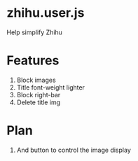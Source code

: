 # zhihu.user.js
Help simplify Zhihu 

# Features
1. Block images
2. Title font-weight lighter
3. Block right-bar
4. Delete title img

# Plan
1. And button to control the image display

